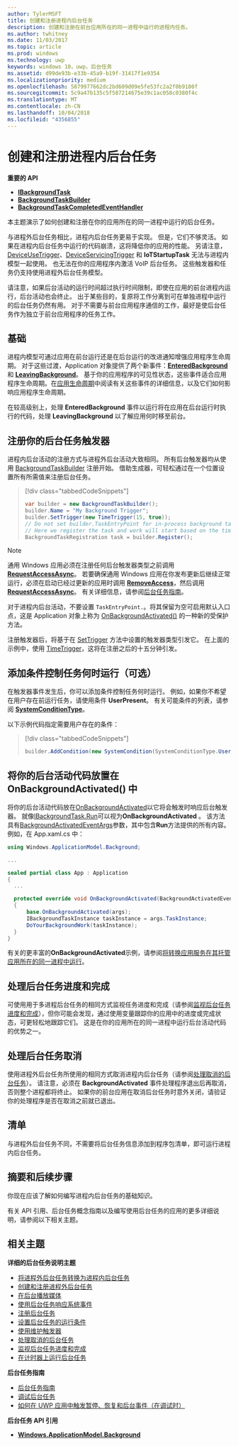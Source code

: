```yaml
---
author: TylerMSFT
title: 创建和注册进程内后台任务
description: 创建和注册在前台应用所在的同一进程中运行的进程内任务。
ms.author: twhitney
ms.date: 11/03/2017
ms.topic: article
ms.prod: windows
ms.technology: uwp
keywords: windows 10，uwp，后台任务
ms.assetid: d99de93b-e33b-45a9-b19f-31417f1e9354
ms.localizationpriority: medium
ms.openlocfilehash: 5879977662dc2bd609d09e5fe53fc2a2f0b9180f
ms.sourcegitcommit: 5c9a47b135c5f587214675e39c1ac058c0380f4c
ms.translationtype: MT
ms.contentlocale: zh-CN
ms.lasthandoff: 10/04/2018
ms.locfileid: "4356855"
---
```

# <a name="create-and-register-an-in-process-background-task"></a>创建和注册进程内后台任务

**重要的 API**

-   [**IBackgroundTask**](https://msdn.microsoft.com/library/windows/apps/br224794)
-   [**BackgroundTaskBuilder**](https://msdn.microsoft.com/library/windows/apps/br224768)
-   [**BackgroundTaskCompletedEventHandler**](https://msdn.microsoft.com/library/windows/apps/br224781)

本主题演示了如何创建和注册在你的应用所在的同一进程中运行的后台任务。

与进程外后台任务相比，进程内后台任务更易于实现。 但是，它们不够灵活。 如果在进程内后台任务中运行的代码崩溃，这将降低你的应用的性能。 另请注意，[DeviceUseTrigger](https://msdn.microsoft.com/library/windows/apps/windows.applicationmodel.background.deviceusetrigger.aspx)、[DeviceServicingTrigger](https://msdn.microsoft.com/library/windows/apps/windows.applicationmodel.background.deviceservicingtrigger.aspx) 和 **IoTStartupTask** 无法与进程内模型一起使用。 也无法在你的应用程序内激活 VoIP 后台任务。 这些触发器和任务仍支持使用进程外后台任务模型。

请注意，如果后台活动的运行时间超过执行时间限制，即使在应用的前台进程内运行，后台活动也会终止。 出于某些目的，复原将工作分离到可在单独进程中运行的后台任务仍然有用。 对于不需要与前台应用程序通信的工作，最好是使后台任务作为独立于前台应用程序的任务工作。

## <a name="fundamentals"></a>基础

进程内模型可通过应用在前台运行还是在后台运行的改进通知增强应用程序生命周期。 对于这些过渡，Application 对象提供了两个新事件：[**EnteredBackground**](https://msdn.microsoft.com/library/windows/apps/Windows.ApplicationModel.Core.CoreApplication.EnteredBackground) 和 [**LeavingBackground**](https://msdn.microsoft.com/library/windows/apps/Windows.ApplicationModel.Core.CoreApplication.LeavingBackground)。 基于你的应用程序的可见性状态，这些事件适合应用程序生命周期。在[应用生命周期](app-lifecycle.md)中阅读有关这些事件的详细信息，以及它们如何影响应用程序生命周期。

在较高级别上，处理 **EnteredBackground** 事件以运行将在应用在后台运行时执行的代码，处理 **LeavingBackground** 以了解应用何时移至前台。

## <a name="register-your-background-task-trigger"></a>注册你的后台任务触发器

进程内后台活动的注册方式与进程外后台活动大致相同。 所有后台触发器均从使用 [BackgroundTaskBuilder](https://msdn.microsoft.com/library/windows/apps/windows.applicationmodel.background.backgroundtaskbuilder.aspx?f=255&MSPPError=-2147217396) 注册开始。 借助生成器，可轻松通过在一个位置设置所有所需值来注册后台任务。

> [!div class="tabbedCodeSnippets"]
> ```cs
> var builder = new BackgroundTaskBuilder();
> builder.Name = "My Background Trigger";
> builder.SetTrigger(new TimeTrigger(15, true));
> // Do not set builder.TaskEntryPoint for in-process background tasks
> // Here we register the task and work will start based on the time trigger.
> BackgroundTaskRegistration task = builder.Register();
> ```

> [!NOTE]
> 通用 Windows 应用必须在注册任何后台触发器类型之前调用 [**RequestAccessAsync**](https://msdn.microsoft.com/library/windows/apps/hh700485)。
> 若要确保通用 Windows 应用在你发布更新后继续正常运行，必须在启动已经过更新的应用时调用 [**RemoveAccess**](https://msdn.microsoft.com/library/windows/apps/hh700471)，然后调用 [**RequestAccessAsync**](https://msdn.microsoft.com/library/windows/apps/hh700485)。 有关详细信息，请参阅[后台任务指南](guidelines-for-background-tasks.md)。

对于进程内后台活动，不要设置 `TaskEntryPoint.`。将其保留为空可启用默认入口点，这是 Application 对象上称为 [OnBackgroundActivated()](https://msdn.microsoft.com/library/windows/apps/windows.ui.xaml.application.onbackgroundactivated.aspx) 的一种新的受保护方法。

注册触发器后，将基于在 [SetTrigger](https://msdn.microsoft.com/library/windows/apps/windows.applicationmodel.background.backgroundtaskbuilder.settrigger.aspx) 方法中设置的触发器类型引发它。 在上面的示例中，使用 [TimeTrigger](https://msdn.microsoft.com/library/windows/apps/windows.applicationmodel.background.timetrigger.aspx)，这将在注册之后的十五分钟引发。

## <a name="add-a-condition-to-control-when-your-task-will-run-optional"></a>添加条件控制任务何时运行（可选）

在触发器事件发生后，你可以添加条件控制任务何时运行。 例如，如果你不希望在用户存在前运行任务，请使用条件 **UserPresent**。 有关可能条件的列表，请参阅 [**SystemConditionType**](https://msdn.microsoft.com/library/windows/apps/br224835)。

以下示例代码指定需要用户存在的条件：

> [!div class="tabbedCodeSnippets"]
> ```cs
> builder.AddCondition(new SystemCondition(SystemConditionType.UserPresent));
> ```

## <a name="place-your-background-activity-code-in-onbackgroundactivated"></a>将你的后台活动代码放置在 OnBackgroundActivated() 中

将你的后台活动代码放在[OnBackgroundActivated](https://msdn.microsoft.com/library/windows/apps/windows.ui.xaml.application.onbackgroundactivated.aspx)以它将会触发时响应后台触发器。 就像[IBackgroundTask.Run](https://msdn.microsoft.com/library/windows/apps/windows.applicationmodel.background.ibackgroundtask.run.aspx?f=255&MSPPError=-2147217396)可以视为**OnBackgroundActivated** 。 该方法具有[BackgroundActivatedEventArgs](https://msdn.microsoft.com/library/windows/apps/windows.applicationmodel.activation.backgroundactivatedeventargs.aspx)参数，其中包含**Run**方法提供的所有内容。 例如，在 App.xaml.cs 中：

``` cs
using Windows.ApplicationModel.Background;

...

sealed partial class App : Application
{
  ...

  protected override void OnBackgroundActivated(BackgroundActivatedEventArgs args)
  {
      base.OnBackgroundActivated(args);
      IBackgroundTaskInstance taskInstance = args.TaskInstance;
      DoYourBackgroundWork(taskInstance);  
  }
}
```

有关的更丰富的**OnBackgroundActivated**示例，请参阅[将转换应用服务在其托管应用所在的同一进程中运行](convert-app-service-in-process.md)。

## <a name="handle-background-task-progress-and-completion"></a>处理后台任务进度和完成

可使用用于多进程后台任务的相同方式监视任务进度和完成（请参阅[监视后台任务进度和完成](monitor-background-task-progress-and-completion.md)），但你可能会发现，通过使用变量跟踪你的应用中的进度或完成状态，可更轻松地跟踪它们。 这是在你的应用所在的同一进程中运行后台活动代码的优势之一。

## <a name="handle-background-task-cancellation"></a>处理后台任务取消

使用进程外后台任务所使用的相同方式取消进程内后台任务（请参阅[处理取消的后台任务](handle-a-cancelled-background-task.md)）。 请注意，必须在 **BackgroundActivated** 事件处理程序退出后再取消，否则整个进程都将终止。 如果你的前台应用在取消后台任务时意外关闭，请验证你的处理程序是否在取消之前就已退出。

## <a name="the-manifest"></a>清单

与进程外后台任务不同，不需要将后台任务信息添加到程序包清单，即可运行进程内后台任务。

## <a name="summary-and-next-steps"></a>摘要和后续步骤

你现在应该了解如何编写进程内后台任务的基础知识。

有关 API 引用、后台任务概念指南以及编写使用后台任务的应用的更多详细说明，请参阅以下相关主题。

## <a name="related-topics"></a>相关主题

**详细的后台任务说明主题**

* [将进程外后台任务转换为进程内后台任务](convert-out-of-process-background-task.md)
* [创建和注册进程外后台任务](create-and-register-a-background-task.md)
* [在后台播放媒体](https://msdn.microsoft.com/windows/uwp/audio-video-camera/background-audio)
* [使用后台任务响应系统事件](respond-to-system-events-with-background-tasks.md)
* [注册后台任务](register-a-background-task.md)
* [设置后台任务的运行条件](set-conditions-for-running-a-background-task.md)
* [使用维护触发器](use-a-maintenance-trigger.md)
* [处理取消的后台任务](handle-a-cancelled-background-task.md)
* [监视后台任务进度和完成](monitor-background-task-progress-and-completion.md)
* [在计时器上运行后台任务](run-a-background-task-on-a-timer-.md)

**后台任务指南**

* [后台任务指南](guidelines-for-background-tasks.md)
* [调试后台任务](debug-a-background-task.md)
* [如何在 UWP 应用中触发暂停、恢复和后台事件（在调试时）](http://go.microsoft.com/fwlink/p/?linkid=254345)

**后台任务 API 引用**

* [**Windows.ApplicationModel.Background**](https://msdn.microsoft.com/library/windows/apps/br224847)
